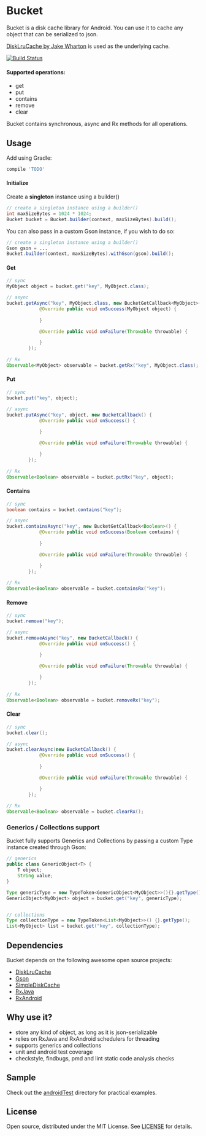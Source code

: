 # Bucket 

Bucket is a disk cache library for Android. You can use it to cache any object that can be serialized to json.

[DiskLruCache by Jake Wharton](https://github.com/JakeWharton/DiskLruCache) is used as the underlying cache.

[![Build Status](https://api.travis-ci.org/simonpercic/Bucket.svg?branch=master)](https://travis-ci.org/simonpercic/Bucket)

#### Supported operations:

- get
- put
- contains
- remove
- clear

Bucket contains synchronous, async and Rx methods for all operations.

## Usage

Add using Gradle:
```groovy
compile 'TODO'
```

#### Initialize
Create a **singleton** instance using a builder()
```java
// create a singleton instance using a builder()
int maxSizeBytes = 1024 * 1024;
Bucket bucket = Bucket.builder(context, maxSizeBytes).build();
```

You can also pass in a custom Gson instance, if you wish to do so:
```java
// create a singleton instance using a builder()
Gson gson = ...
Bucket.builder(context, maxSizeBytes).withGson(gson).build();
```

#### Get
```java
// sync
MyObject object = bucket.get("key", MyObject.class);

// async
bucket.getAsync("key", MyObject.class, new BucketGetCallback<MyObject>() {
            @Override public void onSuccess(MyObject object) {
                
            }

            @Override public void onFailure(Throwable throwable) {

            }
        });
        
// Rx
Observable<MyObject> observable = bucket.getRx("key", MyObject.class);
```

#### Put
```java
// sync
bucket.put("key", object);

// async
bucket.putAsync("key", object, new BucketCallback() {
            @Override public void onSuccess() {
                
            }

            @Override public void onFailure(Throwable throwable) {

            }
        });
        
// Rx
Observable<Boolean> observable = bucket.putRx("key", object);
```

#### Contains
```java
// sync
boolean contains = bucket.contains("key");

// async
bucket.containsAsync("key", new BucketGetCallback<Boolean>() {
            @Override public void onSuccess(Boolean contains) {
                
            }

            @Override public void onFailure(Throwable throwable) {

            }
        });
        
// Rx
Observable<Boolean> observable = bucket.containsRx("key");
```

#### Remove
```java
// sync
bucket.remove("key");

// async
bucket.removeAsync("key", new BucketCallback() {
            @Override public void onSuccess() {
                
            }

            @Override public void onFailure(Throwable throwable) {

            }
        });
        
// Rx
Observable<Boolean> observable = bucket.removeRx("key");
```

#### Clear
```java
// sync
bucket.clear();

// async
bucket.clearAsync(new BucketCallback() {
            @Override public void onSuccess() {
                
            }

            @Override public void onFailure(Throwable throwable) {

            }
        });
        
// Rx
Observable<Boolean> observable = bucket.clearRx();
```

### Generics / Collections support
Bucket fully supports Generics and Collections by passing a custom Type instance created through Gson:
```java
// generics
public class GenericObject<T> {
    T object;
    String value;
}

Type genericType = new TypeToken<GenericObject<MyObject>>(){}.getType();
GenericObject<MyObject> object = bucket.get("key", genericType);


// collections
Type collectionType = new TypeToken<List<MyObject>>() {}.getType();
List<MyObject> list = bucket.get("key", collectionType);
```

## Dependencies
Bucket depends on the following awesome open source projects:

- [DiskLruCache](https://github.com/JakeWharton/DiskLruCache)
- [Gson](https://github.com/google/gson)
- [SimpleDiskCache](https://github.com/fhucho/simple-disk-cache)
- [RxJava](https://github.com/ReactiveX/RxJava)
- [RxAndroid](https://github.com/ReactiveX/RxAndroid)

## Why use it?

- store any kind of object, as long as it is json-serializable
- relies on RxJava and RxAndroid schedulers for threading
- supports generics and collections
- unit and android test coverage
- checkstyle, findbugs, pmd and lint static code analysis checks

## Sample
Check out the [androidTest](bucket/src/androidTest/java/com/github/simonpercic/bucket) directory for practical examples.


## License

Open source, distributed under the MIT License. See [LICENSE](LICENSE) for details.
